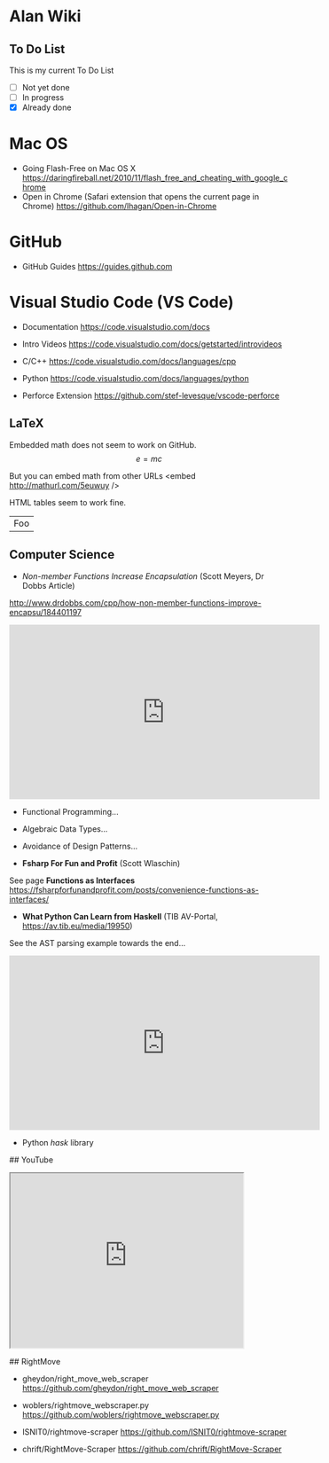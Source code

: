 # Alan Wiki

## To Do List

This is my current To Do List 

- [ ] Not yet done
- [ ] In progress
- [x] Already done

# Mac OS

* Going Flash-Free on Mac OS X https://daringfireball.net/2010/11/flash_free_and_cheating_with_google_chrome
* Open in Chrome (Safari extension that opens the current page in Chrome) https://github.com/lhagan/Open-in-Chrome

# GitHub

* GitHub Guides https://guides.github.com

# Visual Studio Code (VS Code)

* Documentation <https://code.visualstudio.com/docs> 

* Intro Videos <https://code.visualstudio.com/docs/getstarted/introvideos>

* C/C++ https://code.visualstudio.com/docs/languages/cpp

* Python https://code.visualstudio.com/docs/languages/python

* Perforce Extension <https://github.com/stef-levesque/vscode-perforce>

## LaTeX

Embedded math does not seem to work on GitHub. 
$$e=mc$$

But you can embed math from other URLs 
<embed http://mathurl.com/5euwuy />

HTML tables seem to work fine. 
<table>
    <tr>
        <td>Foo</td>
    </tr>
</table>


## Computer Science

* *Non-member Functions Increase Encapsulation* (Scott Meyers, Dr Dobbs Article)

http://www.drdobbs.com/cpp/how-non-member-functions-improve-encapsu/184401197

<iframe width="560" height="315" scrolling="no" src="http://www.drdobbs.com/cpp/how-non-member-functions-improve-encapsu/184401197" frameborder="0" allowfullscreen></iframe>

* Functional Programming...
* Algebraic Data Types...
* Avoidance of Design Patterns...

* **Fsharp For Fun and Profit** (Scott Wlaschin)

See page **Functions as Interfaces** https://fsharpforfunandprofit.com/posts/convenience-functions-as-interfaces/

* **What Python Can Learn from Haskell** (TIB AV-Portal, https://av.tib.eu/media/19950) 

See the AST parsing example towards the end...
<iframe width="560" height="315" scrolling="no" src="https://av.tib.eu/player/19950" frameborder="0" allowfullscreen></iframe>

* Python *hask* library

## YouTube

<iframe width="420" height="315"
src="https://www.youtube.com/embed/tgbNymZ7vqY">
</iframe>


## RightMove

* gheydon/right_move_web_scraper https://github.com/gheydon/right_move_web_scraper

* woblers/rightmove_webscraper.py https://github.com/woblers/rightmove_webscraper.py

* ISNIT0/rightmove-scraper https://github.com/ISNIT0/rightmove-scraper

* chrift/RightMove-Scraper https://github.com/chrift/RightMove-Scraper

